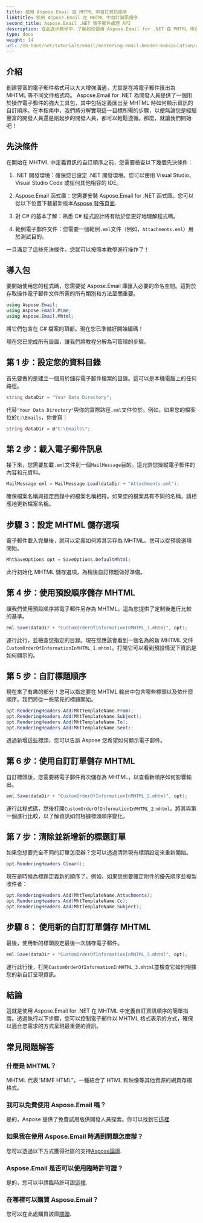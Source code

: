 ```yaml
---
title: 使用 Aspose.Email 在 MHTML 中自訂資訊順序
linktitle: 使用 Aspose.Email 在 MHTML 中自訂資訊順序
second_title: Aspose.Email .NET 電子郵件處理 API
description: 在此逐步教學中，了解如何使用 Aspose.Email for .NET 在 MHTML 中定義自訂資訊順序。
type: docs
weight: 14
url: /zh-hant/net/tutorials/email/mastering-email-header-manipulation/custom-order-of-information-in-mhtml/
---
```

## 介紹

創建豐富的電子郵件格式可以大大增強溝通，尤其是在將電子郵件匯出為 MHTML 等不同文件格式時。 Aspose.Email for .NET 為開發人員提供了一個用於操作電子郵件的強大工具包，其中包括定義匯出至 MHTML 時如何顯示資訊的自訂順序。在本指南中，我們將分解實現這一目標所需的步驟，以便無論您是經驗豐富的開發人員還是剛起步的開發人員，都可以輕鬆遵循。那麼，就讓我們開始吧！

## 先決條件

在開始在 MHTML 中定義資訊的自訂順序之前，您需要檢查以下幾個先決條件：

1. .NET 開發環境：確保您已設定 .NET 開發環境。您可以使用 Visual Studio、Visual Studio Code 或任何其他相容的 IDE。

2.  Aspose.Email 函式庫：您需要安裝 Aspose.Email for .NET 函式庫。您可以從以下位置下載最新版本[Aspose 發佈頁面](https://releases.aspose.com/email/net/).

3. 對 C# 的基本了解：熟悉 C# 程式設計將有助於您更好地理解程式碼。

4. 範例電子郵件文件：您需要一個範例`.eml`文件（例如，`Attachments.eml`）用於測試目的。

一旦滿足了這些先決條件，您就可以按照本教學進行操作了！

## 導入包

要開始使用您的程式碼，您需要從 Aspose.Email 庫匯入必要的命名空間。這對於存取操作電子郵件文件所需的所有類別和方法至關重要。

```csharp
using Aspose.Email;
using Aspose.Email.Mime;
using Aspose.Email.Mhtml;
```

將它們包含在 C# 檔案的頂部。現在您已準備好開始編碼！

現在您已完成所有設置，讓我們將教程分解為可管理的步驟。

## 第 1 步：設定您的資料目錄

首先要做的是建立一個用於儲存電子郵件檔案的目錄。這可以是本機電腦上的任何路徑。

```csharp
string dataDir = "Your Data Directory";
```

代替`"Your Data Directory"`與你的實際路徑`.eml`文件位於。例如，如果您的檔案位於`C:\Emails`，你會寫：

```csharp
string dataDir = @"C:\Emails\";
```

## 第 2 步：載入電子郵件訊息

接下來，您需要加載`.eml`文件到一個`MailMessage`目的。這允許您操縱電子郵件的內容和元資料。

```csharp
MailMessage eml = MailMessage.Load(dataDir + "Attachments.eml");
```

確保檔案名稱與指定目錄中的檔案名稱相符。如果您的檔案具有不同的名稱，請相應地更新檔案名稱。

## 步驟 3：設定 MHTML 儲存選項

電子郵件載入完畢後，就可以定義如何將其另存為 MHTML。您可以從預設選項開始。

```csharp
MhtSaveOptions opt = SaveOptions.DefaultMhtml;
```

此行初始化 MHTML 儲存選項，為稍後自訂標題做好準備。

## 第 4 步：使用預設順序儲存 MHTML

讓我們使用預設順序將電子郵件另存為 MHTML。這為您提供了定制後進行比較的基準。

```csharp
eml.Save(dataDir + "CustomOrderOfInformationInMHTML_1.mhtml", opt);
```

運行此行，並檢查您指定的目錄。現在您應該會看到一個名為的新 MHTML 文件`CustomOrderOfInformationInMHTML_1.mhtml`。打開它可以看到預設情況下資訊是如何顯示的。

## 第 5 步：自訂標題順序

現在來了有趣的部分！您可以指定要在 MHTML 輸出中包含哪些標頭以及依什麼順序。我們將從一些常見的標題開始。

```csharp
opt.RenderingHeaders.Add(MhtTemplateName.From);
opt.RenderingHeaders.Add(MhtTemplateName.Subject);
opt.RenderingHeaders.Add(MhtTemplateName.To);
opt.RenderingHeaders.Add(MhtTemplateName.Sent);
```

透過新增這些標頭，您可以告訴 Aspose 您希望如何顯示電子郵件。

## 第 6 步：使用自訂訂單儲存 MHTML

自訂標頭後，您需要將電子郵件再次儲存為 MHTML，以查看新順序如何影響輸出。

```csharp
eml.Save(dataDir + "CustomOrderOfInformationInMHTML_2.mhtml", opt);
```

運行此程式碼，然後打開`CustomOrderOfInformationInMHTML_2.mhtml`。將其與第一個進行比較，以了解資訊如何根據標頭順序變化。

## 第 7 步：清除並新增新的標題訂單

如果您想要完全不同的訂單怎麼辦？您可以透過清除現有標頭設定來重新開始。

```csharp
opt.RenderingHeaders.Clear();
```

現在是時候為標題定義新的順序了。例如，如果您想要確定附件的優先順序並複製收件者：

```csharp
opt.RenderingHeaders.Add(MhtTemplateName.Attachments);
opt.RenderingHeaders.Add(MhtTemplateName.Cc);
opt.RenderingHeaders.Add(MhtTemplateName.Subject);
```

## 步驟 8： 使用新的自訂訂單儲存 MHTML

最後，使用新的標頭設定最後一次儲存電子郵件。

```csharp
eml.Save(dataDir + "CustomOrderOfInformationInMHTML_3.mhtml", opt);
```

運行此行後，打開`CustomOrderOfInformationInMHTML_3.mhtml`並檢查它如何根據您的新自訂呈現資訊。

## 結論

這就是使用 Aspose.Email for .NET 在 MHTML 中定義自訂資訊順序的簡單指南。透過執行以下步驟，您可以控制電子郵件以 MHTML 格式表示的方式，確保以適合您需求的方式呈現最重要的資訊。 

## 常見問題解答

### 什麼是 MHTML？
MHTML 代表“MIME HTML”，一種結合了 HTML 和映像等其他資源的網頁存檔格式。

### 我可以免費使用 Aspose.Email 嗎？
是的，Aspose 提供了免費試用版供開發人員探索。你可以找到它[這裡](https://releases.aspose.com/).

### 如果我在使用 Aspose.Email 時遇到問題怎麼辦？
您可以透過以下方式獲得社區的支持[Aspose論壇](https://forum.aspose.com/c/email/12/).

### Aspose.Email 是否可以使用臨時許可證？
是的，您可以申請臨時許可證[這裡](https://purchase.aspose.com/temporary-license/).

### 在哪裡可以購買 Aspose.Email？
您可以在此處購買該庫[關聯](https://purchase.aspose.com/buy).